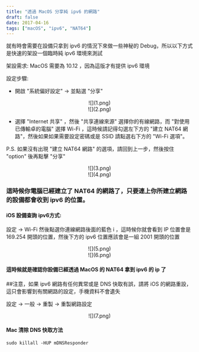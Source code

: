 ```yaml
---
title: "透過 MacOS 分享純 ipv6 的網路"
draft: false
date: 2017-04-16
tags: ["macOS", "ipv6", "NAT64"]
---
```



就有時會需要在設備只拿到 ipv6 的情況下來做一些神秘的 Debug，所以以下方式是快速的架設一個臨時純 ipv6 環境來測試


架設需求: MacOS 需要為 10.12 ，因為這版才有提供 ipv6 環境


設定步驟:

*  開啟 "系統偏好設定" -> 並點選  "分享"


<!--more-->

<center>
![](1.png)
</center>


<center>
![](2.png)
</center>


* 選擇 "Internet 共享" ，然後 "共享連線來源" 選擇你的有線網路，而 "對使用已傳輸卓的電腦" 選擇 Wi-Fi ，這時候請記得勾選左下方的 "建立 NAT64 網路"，然後如果如果需要設定密碼或是 SSID 請點選右下方的 "Wi-Fi 選項"。

P.S. 如果沒有出現 "建立 NAT64 網路" 的選項，請回到上一步，然後按住 "option" 後再點擊 "分享"


<center>
![](3.png)
</center>

<center>
![](4.png)
</center>


### 這時候你電腦已經建立了 NAT64 的網路了，只要連上你所建立網路的設備都會收到 ipv6 的位置。


#### iOS 設備查詢 ipv6方式:

設定 -> Wi-Fi  然後點選你連線網路後面的藍色 i ，這時候你就會看到 IP 位置會是 169.254 開頭的位置，然後下方的 ipv6  位置應該會是一組 2001 開頭的位置


<center>
![](5.png)
</center>

<center>
![](6.png)
</center>

####  這時候就是確認你設備已經透過 MacOS 的 NAT64 拿到 ipv6 的 ip 了



##注意，如果 ipv6 網路有任何異常或是 DNS 快取有誤，請將 iOS 的網路重設，這只會影響到有關網路的設定，手機資料不會遺失

設定 -> 一般 -> 重製 ->  重製網路設定


<center>
![](7.png)
</center>


#### Mac 清除 DNS 快取方法

`sudo killall -HUP mDNSResponder`





